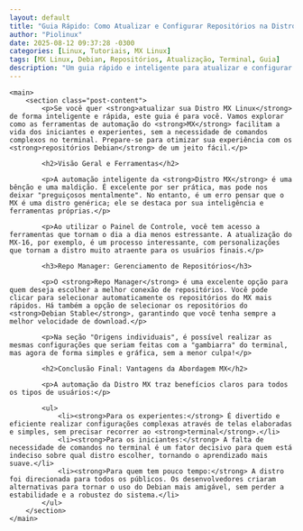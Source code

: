 ```yaml
---
layout: default
title: "Guia Rápido: Como Atualizar e Configurar Repositórios na Distro MX Linux"
author: "Piolinux"
date: 2025-08-12 09:37:28 -0300
categories: [Linux, Tutoriais, MX Linux]
tags: [MX Linux, Debian, Repositórios, Atualização, Terminal, Guia]
description: "Um guia rápido e inteligente para atualizar e configurar repositórios na Distro MX Linux, usando suas ferramentas gráficas para iniciantes e experientes."
---
```



<body>

    <main>
        <section class="post-content">
            <p>Se você quer <strong>atualizar sua Distro MX Linux</strong> de forma inteligente e rápida, este guia é para você. Vamos explorar como as ferramentas de automação do <strong>MX</strong> facilitam a vida dos iniciantes e experientes, sem a necessidade de comandos complexos no terminal. Prepare-se para otimizar sua experiência com os <strong>repositórios Debian</strong> de um jeito fácil.</p>

            <h2>Visão Geral e Ferramentas</h2>

            <p>A automação inteligente da <strong>Distro MX</strong> é uma bênção e uma maldição. É excelente por ser prática, mas pode nos deixar "preguiçosos mentalmente". No entanto, é um erro pensar que o MX é uma distro genérica; ele se destaca por sua inteligência e ferramentas próprias.</p>

            <p>Ao utilizar o Painel de Controle, você tem acesso a ferramentas que tornam o dia a dia menos estressante. A atualização do MX-16, por exemplo, é um processo interessante, com personalizações que tornam a distro muito atraente para os usuários finais.</p>
            
            <h3>Repo Manager: Gerenciamento de Repositórios</h3>
            
            <p>O <strong>Repo Manager</strong> é uma excelente opção para quem deseja escolher a melhor conexão de repositórios. Você pode clicar para selecionar automaticamente os repositórios do MX mais rápidos. Há também a opção de selecionar os repositórios do <strong>Debian Stable</strong>, garantindo que você tenha sempre a melhor velocidade de download.</p>
            
            <p>Na seção "Origens individuais", é possível realizar as mesmas configurações que seriam feitas com a "gambiarra" do terminal, mas agora de forma simples e gráfica, sem a menor culpa!</p>

            <h2>Conclusão Final: Vantagens da Abordagem MX</h2>
            
            <p>A automação da Distro MX traz benefícios claros para todos os tipos de usuários:</p>
            
            <ul>
                <li><strong>Para os experientes:</strong> É divertido e eficiente realizar configurações complexas através de telas elaboradas e simples, sem precisar recorrer ao <strong>terminal</strong>.</li>
                <li><strong>Para os iniciantes:</strong> A falta de necessidade de comandos no terminal é um fator decisivo para quem está indeciso sobre qual distro escolher, tornando o aprendizado mais suave.</li>
                <li><strong>Para quem tem pouco tempo:</strong> A distro foi direcionada para todos os públicos. Os desenvolvedores criaram alternativas para tornar o uso do Debian mais amigável, sem perder a estabilidade e a robustez do sistema.</li>
            </ul>
        </section>
    </main>

</body>
